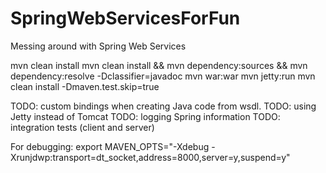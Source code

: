 SpringWebServicesForFun
=======================

Messing around with Spring Web Services

mvn clean install
mvn clean install && mvn dependency:sources && mvn dependency:resolve -Dclassifier=javadoc
mvn war:war
mvn jetty:run
mvn clean install -Dmaven.test.skip=true


TODO: custom bindings when creating Java code from wsdl.
TODO: using Jetty instead of Tomcat
TODO: logging Spring information
TODO: integration tests (client and server)

For debugging: export MAVEN_OPTS="-Xdebug -Xrunjdwp:transport=dt_socket,address=8000,server=y,suspend=y"
